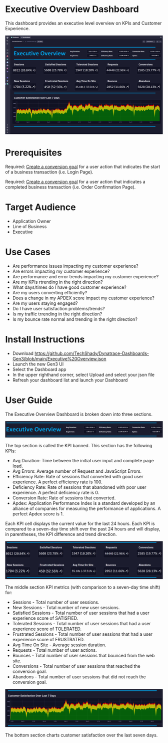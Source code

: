 # Executive Overview Dashboard
This dashboard provides an executive level overview on KPIs and Customer Experience.

![Executive Overview Dashboard](ExecutiveOverview.png)

# Prerequisites

Required: [Create a conversion goal](https://www.dynatrace.com/support/help/platform-modules/digital-experience/web-applications/analyze-and-use/define-conversion-goals) for a user action that indicates the start of a business transaction (i.e. Login Page).

Required: [Create a conversion goal](https://www.dynatrace.com/support/help/platform-modules/digital-experience/web-applications/analyze-and-use/define-conversion-goals) for a user action that indicates a completed business transaction (i.e. Order Confirmation Page).

# Target Audience

- Application Owner
- Line of Business
- Executive

# Use Cases

- Are performance issues impacting my customer experience?
- Are errors impacting my customer experience?
- Are performance and error trends impacting my customer experience?
- Are my KPIs rtrending in the right direction?
- What days/times do I have good customer experience?
- Are my users converting efficiently? 
- Does a change in my APDEX score impact my customer experience?
- Are my users staying engaged?
- Do I have user satisfaction problems/trends?
- Is my traffic trrending in the right direction?
- Is my bounce rate normal and trending in the right direction?

# Install Instructions

- Download https://github.com/TechShady/Dynatrace-Dashboards-Gen3/blob/main/Executive%20Overview.json
- Launch the new Gen3 UI
- Select the Dashboard app
- In the upper righthand corner, select Upload and select your json file
- Refresh your dashboard list and launch your Dashboard

# User Guide

The Executive Overview Dashboard is broken down into three sections.

![Executive Overview Dashboard](ExecutiveOverview-1.png)

The top section is called the KPI banned. This section has the following KPIs:
- Avg Duration: Time between the initial user input and complete page load.
- Avg Errors: Average number of Request and JavaScript Errors.
- Efficiency Rate: Rate of sessions that converted with good user experience. A perfect efficiency rate is 100.
- Deficiency Rate: Rate of sessions that abandoned with poor user experience. A perfect deficiency rate is 0.
- Conversion Rate: Rate of sessions that converted.
- Apdex: Application Performance Index is a standard developed by an alliance of companies for measuring the performance of applications. A perfect Apdex score is 1.

Each KPI cell displays the current value for the last 24 hours. Each KPI is compared to a seven-day time shift over the past 24 hours and will display, in parentheses, the KPI difference and trend direction.

![Executive Overview Dashboard](ExecutiveOverview-2.png)

The middle section KPI metrics (with comparison to a seven-day time shift) for: 
- Sessions - Total number of user sessions.
- New Sessions - Total number of new user sessions.
- Satisfied Sessions - Total number of user sessions that had a user experience score of SATISFIED.
- Tolerated Sessions - Total number of user sessions that had a user experience score of TOLERATED.
- Frustrated Sessions - Total number of user sessions that had a user experience score of FRUSTRATED.
- Avg Time On Site - Average session duration.
- Requests - Total number of user actions.
- Bounces - Total number of user sessions that bounced from the web site.
- Conversions - Total number of user sessions that reached the conversion goal.
- Abandons - Total number of user sessions that did not reach the conversion goal.

![Executive Overview Dashboard](ExecutiveOverview-3.png)

The bottom section charts customer satisfaction over the last seven days.
